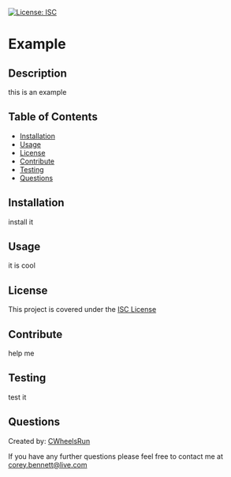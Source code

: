 
  [![License: ISC](https://img.shields.io/badge/License-ISC-green.svg)](https://opensource.org/licenses/ISC)

  # Example

  ## Description
  this is an example

  ## Table of Contents
  * [Installation](#installation)
  * [Usage](#usage)
  * [License](#license)
  * [Contribute](#contribute)
  * [Testing](#testing) 
  * [Questions](#questions)
  
  ## Installation
  install it

  ## Usage
  it is cool

  ## License
  This project is covered under the [ISC License](https://opensource.org/licenses/ISC)

  ## Contribute
  help me

  ## Testing
  test it

  ## Questions
  Created by: [CWheelsRun](https://github.com/CWheelsRun)
  
  If you have any further questions please feel free to contact me at [corey.bennett@live.com](corey.bennett@live.com)

